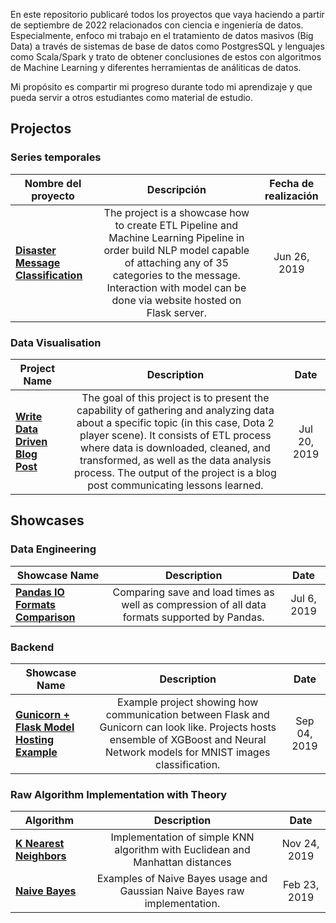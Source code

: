 En este repositorio publicaré todos los proyectos que vaya haciendo a partir de septiembre de 2022 relacionados con ciencia e ingeniería de datos. Especialmente, enfoco mi trabajo en el tratamiento de datos masivos (Big Data) a través de sistemas de base de datos como PostgresSQL y lenguajes como Scala/Spark y trato de obtener conclusiones de estos con algoritmos de Machine Learning y diferentes herramientas de análiticas de datos.

Mi propósito es compartir mi progreso durante todo mi aprendizaje y que pueda servir a otros estudiantes como material de estudio.



## Projectos

### Series temporales
| Nombre del proyecto | Descripción | Fecha de realización |
| ------------- |:-------------:|:-------------:|
| **[Disaster Message Classification](https://github.com/FisherKK/Portfolio/tree/master/Projects/Disaster-Response-Classification)** | The project is a showcase how to create ETL Pipeline and Machine Learning Pipeline in order build NLP model capable of attaching any of 35 categories to the message. Interaction with model can be done via website hosted on Flask server.| Jun 26, 2019 |

### Data Visualisation
| Project Name | Description | Date |
| ------------- |:-------------:|:-------------:|
| **[Write Data Driven Blog Post](https://github.com/FisherKK/Portfolio/tree/master/Projects/Dota-Analysis)** | The goal of this project is to present the capability of gathering and analyzing data about a specific topic  (in this case, Dota 2 player scene). It consists of ETL process where data is downloaded, cleaned, and transformed, as well as the data analysis process. The output of the project is a blog post communicating lessons learned. | Jul 20, 2019 |


## Showcases

### Data Engineering
| Showcase Name | Description | Date |
| ------------- |:-------------:|:-------------:|
| **[Pandas IO Formats Comparison](https://github.com/FisherKK/Portfolio/blob/master/Showcases/Data%20Engineering/Pandas%20IO%20Formats%20Comparison/Pandas%20IO%20Formats%20Comparison.ipynb)** | Comparing save and load times as well as compression of all data formats supported by Pandas. | Jul 6, 2019 |

### Backend
| Showcase Name | Description | Date |
| ------------- |:-------------:|:-------------:|
| **[Gunicorn + Flask Model Hosting Example](https://github.com/FisherKK/Portfolio/tree/master/Showcases/Backend/gunicorn-flask-model-hosting)** | Example project showing how communication between Flask and Gunicorn can look like. Projects hosts ensemble of XGBoost and Neural Network models for MNIST images classification. | Sep 04, 2019 |

### Raw Algorithm Implementation with Theory
| Algorithm | Description | Date |
| ------------- |:-------------:|:-------------:|
| **[K Nearest Neighbors](https://github.com/FisherKK/Portfolio/blob/master/Showcases/Machine%20Learning/Raw/K%20Nearest%20Neighbors%20-%20Raw%20Implementation.ipynb)** | Implementation of simple KNN algorithm with Euclidean and Manhattan distances | Nov 24, 2019 |
| **[Naive Bayes](https://github.com/FisherKK/Portfolio/blob/master/Showcases/Machine%20Learning/Raw/Naive%20Bayes%20-%20Raw%20Implementation.ipynb)** | Examples of Naive Bayes usage and Gaussian Naive Bayes raw implementation. | Feb 23, 2019 |



